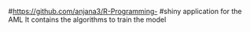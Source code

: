 #https://github.com/anjana3/R-Programming-
#shiny application for the AML
It contains the algorithms to train the model 

